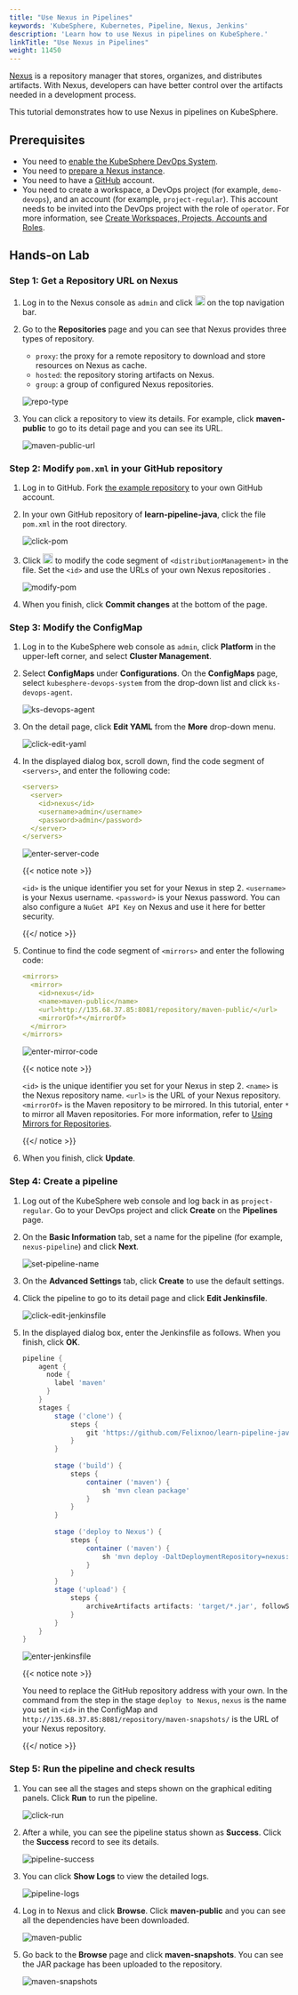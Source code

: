 ```yaml
---
title: "Use Nexus in Pipelines"
keywords: 'KubeSphere, Kubernetes, Pipeline, Nexus, Jenkins'
description: 'Learn how to use Nexus in pipelines on KubeSphere.'
linkTitle: "Use Nexus in Pipelines"
weight: 11450
---
```


[Nexus](https://www.sonatype.com/products/repository-oss) is a repository manager that stores, organizes, and distributes artifacts. With Nexus, developers can have better control over the artifacts needed in a development process.

This tutorial demonstrates how to use Nexus in pipelines on KubeSphere.

## Prerequisites

- You need to [enable the KubeSphere DevOps System](../../../../docs/pluggable-components/devops/).
- You need to [prepare a Nexus instance](https://help.sonatype.com/repomanager3/installation).
- You need to have a [GitHub](https://github.com/) account.
- You need to create a workspace, a DevOps project (for example, `demo-devops`), and an account (for example, `project-regular`). This account needs to be invited into the DevOps project with the role of `operator`. For more information, see [Create Workspaces, Projects, Accounts and Roles](../../../quick-start/create-workspace-and-project/).

## Hands-on Lab

### Step 1: Get a Repository URL on Nexus

1. Log in to the Nexus console as `admin` and click <img src="/images/docs/devops-user-guide/examples/use-nexus-in-pipeline/gear.png" height="18px" /> on the top navigation bar.

2. Go to the **Repositories** page and you can see that Nexus provides three types of repository.

   - `proxy`: the proxy for a remote repository to download and store resources on Nexus as cache.
   - `hosted`: the repository storing artifacts on Nexus.
   - `group`: a group of configured Nexus repositories.

   ![repo-type](/images/docs/devops-user-guide/examples/use-nexus-in-pipeline/repo-type.png)

3. You can click a repository to view its details. For example, click **maven-public** to go to its detail page and you can see its URL.

   ![maven-public-url](/images/docs/devops-user-guide/examples/use-nexus-in-pipeline/maven-public-url.png)

### Step 2: Modify `pom.xml` in your GitHub repository

1. Log in to GitHub. Fork [the example repository](https://github.com/devops-ws/learn-pipeline-java) to your own GitHub account.

2. In your own GitHub repository of **learn-pipeline-java**, click the file `pom.xml` in the root directory.

   ![click-pom](/images/docs/devops-user-guide/examples/use-nexus-in-pipeline/click-pom.png)

3. Click <img src="/images/docs/devops-user-guide/examples/use-nexus-in-pipeline/github-edit-icon.png" height="18px" /> to modify the code segment of `<distributionManagement>` in the file. Set the `<id>` and use the URLs of your own Nexus repositories . 

   ![modify-pom](/images/docs/devops-user-guide/examples/use-nexus-in-pipeline/modify-pom.png)

4. When you finish, click **Commit changes** at the bottom of the page.

### Step 3: Modify the ConfigMap

1. Log in to the KubeSphere web console as `admin`, click **Platform** in the upper-left corner, and select **Cluster Management**.

2. Select **ConfigMaps** under **Configurations**. On the **ConfigMaps** page, select `kubesphere-devops-system` from the drop-down list and click `ks-devops-agent`.

   ![ks-devops-agent](/images/docs/devops-user-guide/examples/use-nexus-in-pipeline/ks-devops-agent.png)

3. On the detail page, click **Edit YAML** from the **More** drop-down menu.

   ![click-edit-yaml](/images/docs/devops-user-guide/examples/use-nexus-in-pipeline/click-edit-yaml.png)

4. In the displayed dialog box, scroll down, find the code segment of `<servers>`, and enter the following code:

   ```yaml
   <servers>
     <server>
       <id>nexus</id>
       <username>admin</username>
       <password>admin</password>
     </server>
   </servers>
   ```

   ![enter-server-code](/images/docs/devops-user-guide/examples/use-nexus-in-pipeline/enter-server-code.png)

   {{< notice note >}}

   `<id>` is the unique identifier you set for your Nexus in step 2. `<username>` is your Nexus username. `<password>` is your Nexus password. You can also configure a `NuGet API Key` on Nexus and use it here for better security.

   {{</ notice >}}

5. Continue to find the code segment of `<mirrors>` and enter the following code:

   ```yaml
   <mirrors>
     <mirror>
       <id>nexus</id>
       <name>maven-public</name>
       <url>http://135.68.37.85:8081/repository/maven-public/</url>
       <mirrorOf>*</mirrorOf>
     </mirror>
   </mirrors>
   ```

   ![enter-mirror-code](/images/docs/devops-user-guide/examples/use-nexus-in-pipeline/enter-mirror-code.png)

   {{< notice note >}}

   `<id>` is the unique identifier you set for your Nexus in step 2. `<name>` is the Nexus repository name. `<url>` is the URL of your Nexus repository. `<mirrorOf>` is the Maven repository to be mirrored. In this tutorial, enter `*` to mirror all Maven repositories. For more information, refer to [Using Mirrors for Repositories](http://maven.apache.org/guides/mini/guide-mirror-settings.html).

   {{</ notice >}}

6. When you finish, click **Update**.

### Step 4: Create a pipeline

1. Log out of the KubeSphere web console and log back in as `project-regular`. Go to your DevOps project and click **Create** on the **Pipelines** page.

2. On the **Basic Information** tab, set a name for the pipeline (for example, `nexus-pipeline`) and click **Next**.

   ![set-pipeline-name](/images/docs/devops-user-guide/examples/use-nexus-in-pipeline/set-pipeline-name.png)

3. On the **Advanced Settings** tab, click **Create** to use the default settings.

4. Click the pipeline to go to its detail page and click **Edit Jenkinsfile**.

   ![click-edit-jenkinsfile](/images/docs/devops-user-guide/examples/use-nexus-in-pipeline/click-edit-jenkinsfile.png)

5. In the displayed dialog box, enter the Jenkinsfile as follows. When you finish, click **OK**.

   ```groovy
   pipeline {
       agent {
         node {
           label 'maven'
         }
       }
       stages {
           stage ('clone') {
               steps {
                   git 'https://github.com/Felixnoo/learn-pipeline-java.git'
               }
           }
           
           stage ('build') {
               steps {
                   container ('maven') {
                       sh 'mvn clean package'
                   }
               }  
           }
           
           stage ('deploy to Nexus') {
               steps {
                   container ('maven') {
                       sh 'mvn deploy -DaltDeploymentRepository=nexus::default::http://135.68.37.85:8081/repository/maven-snapshots/'
                   }   
               }
           }
           stage ('upload') {
               steps {
                   archiveArtifacts artifacts: 'target/*.jar', followSymlinks: false
               }
           }
       }
   }
   ```

   ![enter-jenkinsfile](/images/docs/devops-user-guide/examples/use-nexus-in-pipeline/enter-jenkinsfile.png)

   {{< notice note >}}

   You need to replace the GitHub repository address with your own. In the command from the step in the stage `deploy to Nexus`, `nexus` is the name you set in `<id>` in the ConfigMap and `http://135.68.37.85:8081/repository/maven-snapshots/` is the URL of your Nexus repository. 
   
   {{</ notice >}}

### Step 5: Run the pipeline and check results

1. You can see all the stages and steps shown on the graphical editing panels. Click **Run** to run the pipeline.

   ![click-run](/images/docs/devops-user-guide/examples/use-nexus-in-pipeline/click-run.png)

2. After a while, you can see the pipeline status shown as **Success**. Click the **Success** record to see its details.

   ![pipeline-success](/images/docs/devops-user-guide/examples/use-nexus-in-pipeline/pipeline-success.png)

3. You can click **Show Logs** to view the detailed logs.

   ![pipeline-logs](/images/docs/devops-user-guide/examples/use-nexus-in-pipeline/pipeline-logs.png)

4. Log in to Nexus and click **Browse**. Click **maven-public** and you can see all the dependencies have been downloaded.

   ![maven-public](/images/docs/devops-user-guide/examples/use-nexus-in-pipeline/maven-public.png)

5. Go back to the **Browse** page and click **maven-snapshots**. You can see the JAR package has been uploaded to the repository.

   ![maven-snapshots](/images/docs/devops-user-guide/examples/use-nexus-in-pipeline/maven-snapshots.png)



